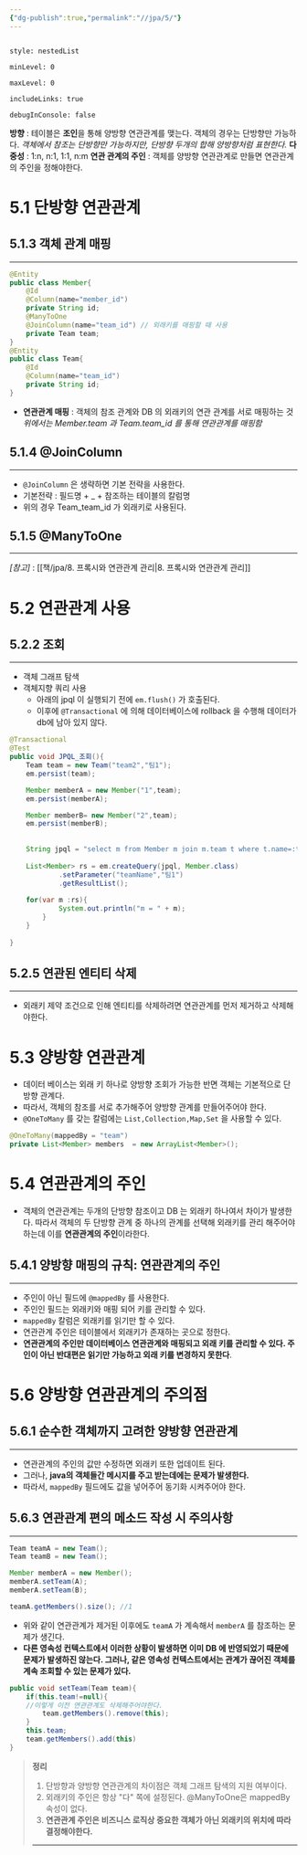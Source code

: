 ```yaml
---
{"dg-publish":true,"permalink":"//jpa/5/"}
---
```




```table-of-contents

style: nestedList

minLevel: 0

maxLevel: 0

includeLinks: true

debugInConsole: false

```
**방향** : 테이블은 **조인**을 통해 양방향 연관관계를 맺는다. 객체의 경우는 단방향만 가능하다.
*객체에서 참조는 단방향만 가능하지만, 단방향 두개의 합해 양방향처럼 표현한다.*
**다중성** : 1:n, n:1, 1:1, n:m
**연관 관계의 주인** : 객체를 양방향 연관관계로 만들면 연관관계의 주인을 정해야한다.


# 5.1 단방향 연관관계
## 5.1.3 객체 관계 매핑
---


```java
@Entity
public class Member{
	@Id
	@Column(name="member_id")
	private String id;
	@ManyToOne
	@JoinColumn(name="team_id") // 외래키를 매핑할 때 사용
	private Team team;
}
@Entity
public class Team{
	@Id
	@Column(name="team_id")
	private String id;	
}
```

- **연관관계 매핑** : 객체의 참조 관계와 DB 의 외래키의 연관 관계를 서로 매핑하는 것
  *위에서는 Member.team 과 Team.team_id 를 통해 연관관계를 매핑함*
## 5.1.4 @JoinColumn
---
- `@JoinColumn` 은 생략하면 기본 전략을 사용한다. 
- 기본전략 : 필드명 + _ + 참조하는 테이블의 칼럼명
- 위의 경우 Team_team_id 가 외래키로 사용된다.


## 5.1.5 @ManyToOne
---
*[참고]* : [[책/jpa/8. 프록시와 연관관계 관리\|8. 프록시와 연관관계 관리]]


# 5.2 연관관계 사용
## 5.2.2 조회
---
- 객체 그래프 탐색
- 객체지향 쿼리 사용
	- 아래의 jpql 이 실행되기 전에 `em.flush()` 가 호출된다.
	- 이후에 `@Transactional` 에 의해 데이터베이스에 rollback 을 수행해 데이터가 db에 남아 있지 않다.

```java
@Transactional
@Test  
public void JPQL_조회(){  
	Team team = new Team("team2","팀1");  
	em.persist(team);  

	Member memberA = new Member("1",team);  
	em.persist(memberA);  

	Member memberB= new Member("2",team);  
	em.persist(memberB);  
  
  
	String jpql = "select m from Member m join m.team t where t.name=:teamName";  
  
	List<Member> rs = em.createQuery(jpql, Member.class)  
			.setParameter("teamName","팀1")  
			.getResultList();  
  
	for(var m :rs){  
            System.out.println("m = " + m);  
        }  
    }  
  
}
```


## 5.2.5 연관된 엔티티 삭제
---
- 외래키 제약 조건으로 인해 엔티티를 삭제하려면 연관관계를 먼저 제거하고 삭제해야한다.



# 5.3 양방향 연관관계
- 데이터 베이스는 외래 키 하나로 양방향 조회가 가능한 반면 객체는 기본적으로 단방향 관계다.
- 따라서, 객체의 참조를 서로 추가해주어 양방향 관계를 만들어주어야 한다.
- `@OneToMany` 를 갖는 칼럼에는 `List,Collection,Map,Set` 을 사용할 수 있다.

``` java
@OneToMany(mappedBy = "team")  
private List<Member> members  = new ArrayList<Member>();
```


# 5.4 연관관계의 주인
- 객체의 연관관계는 두개의 단방향 참조이고 DB 는 외래키 하나여서 차이가 발생한다. 따라서 객체의 두 단방향 관계 중 하나의 관계를 선택해 외래키를 관리 해주어야 하는데 이를 **연관관계의 주인**이라한다.

## 5.4.1 양방향 매핑의 규칙: 연관관계의 주인
---
- 주인이 아닌 필드에 `@mappedBy` 를 사용한다.
- 주인인 필드는 외래키와 매핑 되어 키를 관리할 수 있다.
- `mappedBy` 칼럼은 외래키를 읽기만 할 수 있다.
-  연관관계 주인은 테이블에서 외래키가 존재하는 곳으로 정한다.
- **연관관계의 주인만 데이터베이스 연관관계와 매핑되고 외래 키를 관리할 수 있다. 주인이 아닌 반대편은 읽기만 가능하고 외래 키를 변경하지 못한다**.


# 5.6 양방향 연관관계의 주의점

## 5.6.1 순수한 객체까지 고려한 양방향 연관관계
---
- 연관관계의 주인의 값만 수정하면 외래키 또한 업데이트 된다.
- 그러나, **java의 객체들간 메시지를 주고 받는데에는 문제가 발생한다.**
- 따라서, `mappedBy` 필드에도 값을 넣어주어 동기화 시켜주어야 한다.

## 5.6.3 연관관계 편의 메소드 작성 시 주의사항
---
```java
Team teamA = new Team();
Team teamB = new Team();

Member memberA = new Member();
memberA.setTeam(A);
memberA.setTeam(B);

teamA.getMembers().size(); //1

```

- 위와 같이 연관관계가 제거된 이후에도 `teamA` 가 계속해서 `memberA` 를 참조하는 문제가 생긴다.
- **다른 영속성 컨텍스트에서 이러한 상황이 발생하면 이미 DB 에 반영되었기 때문에 문제가 발생하진 않는다. 그러나, 같은 영속성 컨텍스트에서는 관계가 끊어진 객체를 계속 조회할 수 있는 문제가 있다.**



```java
public void setTeam(Team team){
	if(this.team!=null){ 
	//이렇게 이전 연관관계도 삭제해주어야한다.
		team.getMembers().remove(this);
	}
	this.team;
	team.getMembers().add(this)
}
```



>**정리**
>1. 단방향과 양방향 연관관계의 차이점은 객체 그래프 탐색의 지원 여부이다.
>2. 외래키의 주인은 항상 "다" 쪽에 설정된다. @ManyToOne은 mappedBy 속성이 없다.
>3. **연관관계 주인은 비즈니스 로직상 중요한 객체가 아닌 외래키의 위치에 따라 결정해야한다.** 
>****







